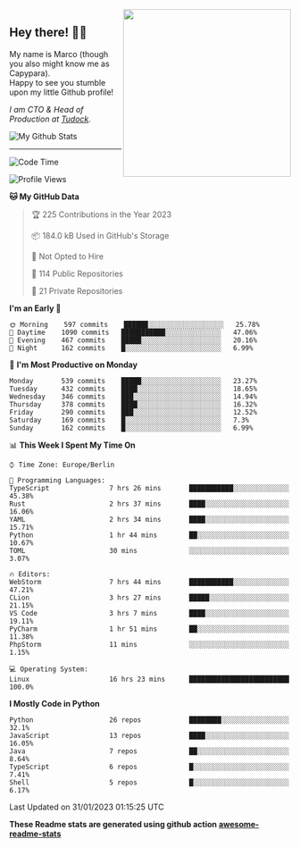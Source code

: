 <img src="https://capypara.de/para_logo.png?a=13" align="right" width="300">

## Hey there! 👋🙃
My name is Marco (though you also might know me as Capypara).  
Happy to see you stumble upon my little Github profile!

*I am CTO & Head of Production at <a href="http://tudock.de">Tudock</a>.*


![My Github Stats](https://github-readme-stats.vercel.app/api?username=theCapypara&show_icons=true&title_color=8ea106&text_color=ffffff&icon_color=8ea106&bg_color=2F343F&hide_border=1)

---
<!--START_SECTION:waka-->
![Code Time](http://img.shields.io/badge/Code%20Time-2%2C091%20hrs%2030%20mins-blue)

![Profile Views](http://img.shields.io/badge/Profile%20Views-0-blue)

**🐱 My GitHub Data** 

> 🏆 225 Contributions in the Year 2023
 > 
> 📦 184.0 kB Used in GitHub's Storage 
 > 
> 🚫 Not Opted to Hire
 > 
> 📜 114 Public Repositories 
 > 
> 🔑 21 Private Repositories  
 > 
**I'm an Early 🐤** 

```text
🌞 Morning    597 commits    ██████░░░░░░░░░░░░░░░░░░░   25.78% 
🌆 Daytime    1090 commits   ███████████░░░░░░░░░░░░░░   47.06% 
🌃 Evening    467 commits    █████░░░░░░░░░░░░░░░░░░░░   20.16% 
🌙 Night      162 commits    █░░░░░░░░░░░░░░░░░░░░░░░░   6.99%

```
📅 **I'm Most Productive on Monday** 

```text
Monday       539 commits    █████░░░░░░░░░░░░░░░░░░░░   23.27% 
Tuesday      432 commits    ████░░░░░░░░░░░░░░░░░░░░░   18.65% 
Wednesday    346 commits    ███░░░░░░░░░░░░░░░░░░░░░░   14.94% 
Thursday     378 commits    ████░░░░░░░░░░░░░░░░░░░░░   16.32% 
Friday       290 commits    ███░░░░░░░░░░░░░░░░░░░░░░   12.52% 
Saturday     169 commits    █░░░░░░░░░░░░░░░░░░░░░░░░   7.3% 
Sunday       162 commits    █░░░░░░░░░░░░░░░░░░░░░░░░   6.99%

```


📊 **This Week I Spent My Time On** 

```text
⌚︎ Time Zone: Europe/Berlin

💬 Programming Languages: 
TypeScript               7 hrs 26 mins       ███████████░░░░░░░░░░░░░░   45.38% 
Rust                     2 hrs 37 mins       ████░░░░░░░░░░░░░░░░░░░░░   16.06% 
YAML                     2 hrs 34 mins       ████░░░░░░░░░░░░░░░░░░░░░   15.71% 
Python                   1 hr 44 mins        ██░░░░░░░░░░░░░░░░░░░░░░░   10.67% 
TOML                     30 mins             ░░░░░░░░░░░░░░░░░░░░░░░░░   3.07%

🔥 Editors: 
WebStorm                 7 hrs 44 mins       ███████████░░░░░░░░░░░░░░   47.21% 
CLion                    3 hrs 27 mins       █████░░░░░░░░░░░░░░░░░░░░   21.15% 
VS Code                  3 hrs 7 mins        ████░░░░░░░░░░░░░░░░░░░░░   19.11% 
PyCharm                  1 hr 51 mins        ██░░░░░░░░░░░░░░░░░░░░░░░   11.38% 
PhpStorm                 11 mins             ░░░░░░░░░░░░░░░░░░░░░░░░░   1.15%

💻 Operating System: 
Linux                    16 hrs 23 mins      █████████████████████████   100.0%

```

**I Mostly Code in Python** 

```text
Python                   26 repos            ████████░░░░░░░░░░░░░░░░░   32.1% 
JavaScript               13 repos            ████░░░░░░░░░░░░░░░░░░░░░   16.05% 
Java                     7 repos             ██░░░░░░░░░░░░░░░░░░░░░░░   8.64% 
TypeScript               6 repos             █░░░░░░░░░░░░░░░░░░░░░░░░   7.41% 
Shell                    5 repos             █░░░░░░░░░░░░░░░░░░░░░░░░   6.17%

```



 Last Updated on 31/01/2023 01:15:25 UTC
<!--END_SECTION:waka-->

**These Readme stats are generated using github action [awesome-readme-stats](https://github.com/anmol098/waka-readme-stats)**
